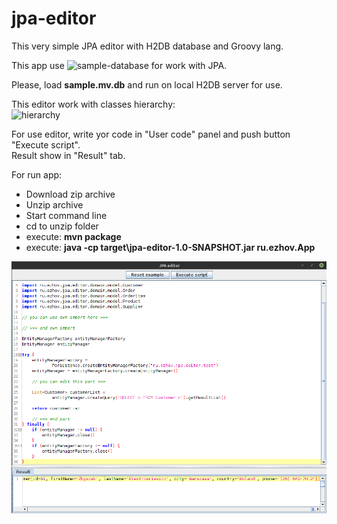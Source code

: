 # jpa-editor

This very simple JPA editor with H2DB database and Groovy lang.  


This app use ![sample-database](https://github.com/ezhov-da/sample-database) for work with JPA.  

Please, load **sample.mv.db** and run on local H2DB server for use.

This editor work with classes hierarchy:  
![hierarchy](https://github.com/ezhov-da/jpa-editor/blob/master/diagram.png?raw=true)

For use editor, write yor code in "User code" panel and push button "Execute script".  
Result show in "Result" tab.  

For run app:
* Download zip archive
* Unzip archive
* Start command line
* cd to unzip folder
* execute: **mvn package**
* execute: **java -cp target\jpa-editor-1.0-SNAPSHOT.jar ru.ezhov.App** 

![screenshot](https://github.com/ezhov-da/jpa-editor/blob/master/app.png?raw=true)
